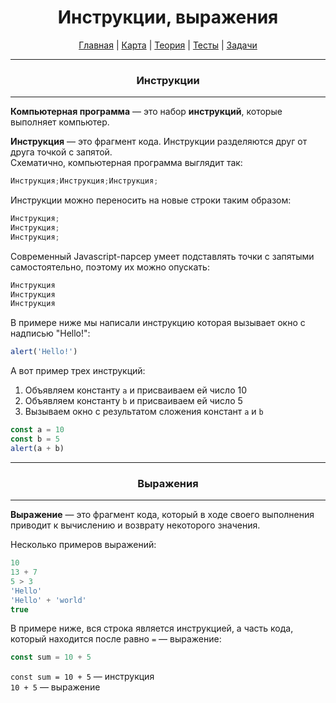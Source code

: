 <div align="center">

# Инструкции, выражения

[Главная](https://github.com/dollaween/junior-roadmap/)
|
[Карта](/roadmap/README.md)
|
[Теория](/theory/README.md)
|
[Тесты](/tests/README.md)
|
[Задачи](/tasks/README.md)

</div>

---

<div align="center">

### Инструкции

</div>

---

**Компьютерная программа** — это набор **инструкций**, которые выполняет компьютер.

**Инструкция** — это фрагмент кода. Инструкции разделяются друг от друга точкой с запятой.  
Схематично, компьютерная программа выглядит так:
```js
Инструкция;Инструкция;Инструкция;
```

Инструкции можно переносить на новые строки таким образом:
```js
Инструкция;
Инструкция;
Инструкция;
```

Современный Javascript-парсер умеет подставлять точки с запятыми самостоятельно, поэтому их можно опускать:
```js
Инструкция
Инструкция
Инструкция
```

В примере ниже мы написали инструкцию которая вызывает окно с надписью "Hello!":
```js
alert('Hello!')
```

А вот пример трех инструкций:
1. Объявляем константу `a` и присваиваем ей число 10
2. Объявляем константу `b` и присваиваем ей число 5
3. Вызываем окно с результатом сложения констант `a` и `b`
```js
const a = 10
const b = 5
alert(a + b)
```

---

<div align="center">

### Выражения

</div>

---

**Выражение** — это фрагмент кода, который в ходе своего выполнения приводит к вычислению и возврату некоторого значения.

Несколько примеров выражений:
```js
10
13 + 7
5 > 3
'Hello'
'Hello' + 'world'
true
```

В примере ниже, вся строка является инструкцией, а часть кода, который находится после равно `=` — выражение:
```js
const sum = 10 + 5
```
`const sum = 10 + 5` — инструкция  
`10 + 5` — выражение
